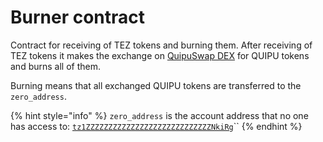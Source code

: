# Burner contract

Contract for receiving of TEZ tokens and burning them. After receiving of TEZ tokens it makes the exchange on [QuipuSwap DEX](https://quipuswap.com/swap/tez-KT193D4vozYnhGJQVtw7CoxxqphqUEEwK6Vb\_0) for QUIPU tokens and burns all of them.

Burning means that all exchanged QUIPU tokens are transferred to the `zero_address`.

{% hint style="info" %}
`zero_address` is the account address that no one has access to: [`tz1ZZZZZZZZZZZZZZZZZZZZZZZZZZZZNkiRg`](https://tzkt.io/tz1ZZZZZZZZZZZZZZZZZZZZZZZZZZZZNkiRg/operations/)``
{% endhint %}
